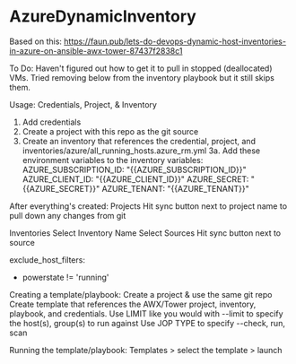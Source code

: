 # AzureDynamicInventory


Based on this:
https://faun.pub/lets-do-devops-dynamic-host-inventories-in-azure-on-ansible-awx-tower-87437f2838c1

To Do:
Haven't figured out how to get it to pull in stopped (deallocated) VMs. Tried removing below from the inventory playbook but it still skips them.

Usage:
Credentials, Project, & Inventory
1. Add credentials
2. Create a project with this repo as the git source
3. Create an inventory that references the credential, project, and inventories/azure/all_running_hosts.azure_rm.yml
3a. Add these environment variables to the inventory variables:
AZURE_SUBSCRIPTION_ID: "{{AZURE_SUBSCRIPTION_ID}}"
AZURE_CLIENT_ID: "{{AZURE_CLIENT_ID}}"
AZURE_SECRET: "{{AZURE_SECRET}}"
AZURE_TENANT: "{{AZURE_TENANT}}"

After everything's created: 
Projects
Hit sync button next to project name to pull down any changes from git

Inventories
Select Inventory Name
Select Sources
Hit sync button next to source

exclude_host_filters:
- powerstate != 'running'

Creating a template/playbook:
Create a project & use the same git repo
Create template that references the AWX/Tower project, inventory, playbook, and credentials.
Use LIMIT like you would with --limit to specify the host(s), group(s) to run against
Use JOP TYPE to specify --check, run, scan

Running the template/playbook:
Templates > select the template > launch
